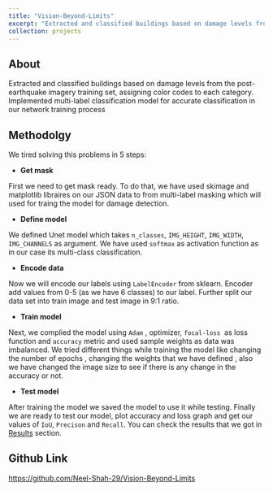 ```yaml
---
title: "Vision-Beyond-Limits"
excerpt: "Extracted and classified buildings based on damage levels from the post-earthquake imagery training set, assigning color codes to each category. Implemented multi-label classification model for accurate classification in our network training process. <br/><img src='/images/p3-vbl.png'>"
collection: projects
---
```


## About
Extracted and classified buildings based on damage levels from the post-earthquake imagery training set, assigning color codes to each category. Implemented multi-label classification model for accurate classification in our network training process

## Methodolgy
We tired solving this problems in 5 steps:

- **Get mask**

First we need to get mask ready. To do that, we have used skimage and matplotlib libraires on our JSON data to from multi-label masking which will used for traing the model for damage detection.

- **Define model**

We defined Unet model which takes `n_classes`, `IMG_HEIGHT`, `IMG_WIDTH`, `IMG_CHANNELS` as argument. We have used `softmax` as activation function as in our case its multi-class classification.

- **Encode data**

Now we will encode our labels using `LabelEncoder` from sklearn. Encoder add values from 0-5 (as we have 6 classes) to our label. Further split our data set into train image and test image in 9:1 ratio.

- **Train model**

Next, we complied the model using `Adam` , optimizer, `focal-loss`  as loss function and `accuracy` metric and used sample weights as data was imbalanced. We tried different things while training the model like changing the number of epochs , changing the weights that we have defined , also we have changed the image size to see if there is any change in the accuracy or not.

- **Test model**

After training the model we saved the model to use it while testing. Finally we are ready to test our model, plot accuracy and loss graph and get our values of `IoU`, `Precison` and `Recall`. You can check the results that we got in [Results](#results) section.


## Github Link

<a href="https://github.com/Neel-Shah-29/Vision-Beyond-Limits" target="_blank">https://github.com/Neel-Shah-29/Vision-Beyond-Limits</a>